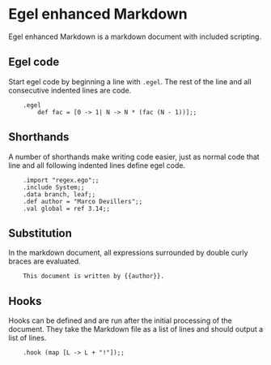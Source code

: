 # Egel enhanced Markdown

Egel enhanced Markdown is a markdown document with included scripting.

## Egel code

Start egel code by beginning a line with `.egel`. The rest of the
line and all consecutive indented lines are code.

```
    .egel
        def fac = [0 -> 1| N -> N * (fac (N - 1))];;
```

## Shorthands

A number of shorthands make writing code easier, just as normal code
that line and all following indented lines define egel code.

```
    .import "regex.ego";;
    .include System;;
    .data branch, leaf;;
    .def author = "Marco Devillers";;
    .val global = ref 3.14;;
```

## Substitution

In the markdown document, all expressions surrounded by double curly
braces are evaluated.

```
    This document is written by {{author}}.
```

## Hooks

Hooks can be defined and are run after the initial processing of the
document. They take the Markdown file as a list of lines and should
output a list of lines.

```
    .hook (map [L -> L + "!"]);;
```
